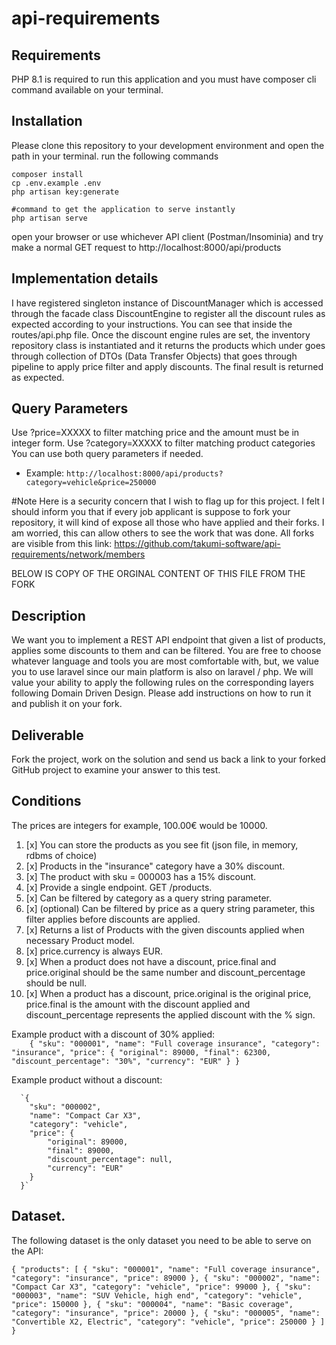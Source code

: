 # api-requirements



## Requirements
PHP 8.1 is required to run this application and you must have composer cli command available on your terminal.

## Installation
Please clone this repository to your development environment and open the path in your terminal.
run the following commands
```shell
composer install 
cp .env.example .env
php artisan key:generate

#command to get the application to serve instantly
php artisan serve
```
open your browser or use whichever API client (Postman/Insominia) and try make a normal GET request to http://localhost:8000/api/products

## Implementation details
I have registered singleton instance of DiscountManager which is accessed through the facade class DiscountEngine to register all the
discount rules as expected according to your instructions. You can see that inside the routes/api.php file.
Once the discount engine rules are set, the inventory repository class is instantiated and it returns the products which under goes 
through collection of DTOs (Data Transfer Objects) that goes through pipeline to apply price filter and apply discounts. The final result
is returned as expected.

## Query Parameters
Use ?price=XXXXX to filter matching price and the amount must be in integer form.
Use ?category=XXXXX to filter matching product categories
You can use both query parameters if needed.

- Example:
```http://localhost:8000/api/products?category=vehicle&price=250000```

#Note
Here is a security concern that I wish to flag up for this project. I felt I should inform you that if every job applicant is suppose to fork
your repository, it will kind of expose all those who have applied and their forks. I am worried, this can allow others to see the work 
that was done. All forks are visible from this link:
https://github.com/takumi-software/api-requirements/network/members





BELOW IS COPY OF THE ORGINAL CONTENT OF THIS FILE FROM THE FORK
## Description
We want you to implement a REST API endpoint that given a list of products, applies some
discounts to them and can be filtered.
You are free to choose whatever language and tools you are most comfortable with, but, we value you to use laravel since our main platform is also on laravel / php.
We will value your ability to apply the following rules on the corresponding layers following Domain Driven Design. 
Please add instructions on how to run it and publish it on your fork.

## Deliverable 

Fork the project, work on the solution and send us back a link to your forked GitHub project to examine your answer to this test.

## Conditions 


The prices are integers for example, 100.00€ would be 10000.
  
1. [x] You can store the products as you see fit (json file, in memory, rdbms of choice)
2. [x] Products in the "insurance" category have a 30% discount.
3. [x] The product with sku = 000003 has a 15% discount.
4. [x] Provide a single endpoint. GET /products.
5. [x] Can be filtered by category as a query string parameter.
6. [x] (optional) Can be filtered by price as a query string parameter, this filter applies before discounts are applied.
7. [x] Returns a list of Products with the given discounts applied when necessary Product model.
8. [x] price.currency is always EUR.
9. [x] When a product does not have a discount, price.final and price.original should be the same number and discount_percentage should be null.
10. [x] When a product has a discount, price.original is the original price, price.final is the amount with the discount applied and discount_percentage represents the applied discount with the % sign.

Example product with a discount of 30% applied:  
`    {
      "sku": "000001",
      "name": "Full coverage insurance",
      "category": "insurance",
      "price": {
          "original": 89000,
          "final": 62300,
          "discount_percentage": "30%",
          "currency": "EUR"
      }
    }`
  
  Example product without a discount:
  
      `{
        "sku": "000002",
        "name": "Compact Car X3",
        "category": "vehicle",
        "price": {
            "original": 89000,
            "final": 89000,
            "discount_percentage": null,
            "currency": "EUR"
        }
      }`
      
## Dataset.       
The following dataset is the only dataset you need to be able to serve on the API: 

`{
    "products": [
      {
        "sku": "000001",
        "name": "Full coverage insurance",
        "category": "insurance",
        "price": 89000
      },
      {
        "sku": "000002",
        "name": "Compact Car X3",
        "category": "vehicle",
        "price": 99000
      },
      {
        "sku": "000003",
        "name": "SUV Vehicle, high end",
        "category": "vehicle",
        "price": 150000
      },
      {
        "sku": "000004",
        "name": "Basic coverage",
        "category": "insurance",
        "price": 20000
      },
      {
        "sku": "000005",
        "name": "Convertible X2, Electric",
        "category": "vehicle",
        "price": 250000
      }
    ]
  }`
